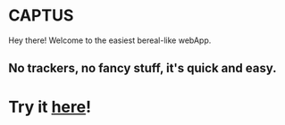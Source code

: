 # CAPTUS

Hey there! Welcome to the easiest bereal-like webApp.
## **No trackers, no fancy stuff, it's quick and easy.**

# Try it [here](https://aploide.github.io/capti.github.io/captus/)!
